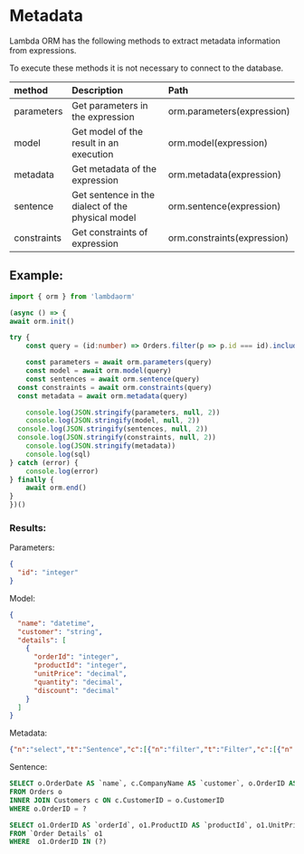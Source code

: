 # Metadata

Lambda ORM has the following methods to extract metadata information from expressions.

To execute these methods it is not necessary to connect to the database.

|method    		|Description          															|Path                     		|
|:------------|:--------------------------------------------------|:----------------------------|
|	parameters	| Get parameters in the expression									| orm.parameters(expression)	|
|	model				| Get model of the result in an execution						| orm.model(expression)				|
|	metadata		| Get metadata of the expression										| orm.metadata(expression)		|
|	sentence		| Get sentence in the dialect of the physical model	| orm.sentence(expression)		|
|	constraints	| Get constraints of expression											| orm.constraints(expression)	|

## Example:

```ts
import { orm } from 'lambdaorm'

(async () => {
await orm.init()

try {
	const query = (id:number) => Orders.filter(p => p.id === id).include(p => p.details).map(p => ({ name: p.orderDate, customer: p.customer.name }))

	const parameters = await orm.parameters(query)
	const model = await orm.model(query)	
	const sentences = await orm.sentence(query)
  const constraints = await orm.constraints(query)
  const metadata = await orm.metadata(query)

	console.log(JSON.stringify(parameters, null, 2))
	console.log(JSON.stringify(model, null, 2))
  console.log(JSON.stringify(sentences, null, 2))
  console.log(JSON.stringify(constraints, null, 2))
	console.log(JSON.stringify(metadata))
	console.log(sql)
} catch (error) {
	console.log(error)
} finally {
	await orm.end()
}
})()
```

### Results:

Parameters:

```json
{
  "id": "integer"
}
```

Model:

```json
{
  "name": "datetime",
  "customer": "string",
  "details": [
    {
      "orderId": "integer",
      "productId": "integer",
      "unitPrice": "decimal",
      "quantity": "decimal",
      "discount": "decimal"
    }
  ]
}
```

Metadata:

```json
{"n":"select","t":"Sentence","c":[{"n":"filter","t":"Filter","c":[{"n":"===","t":"Operator","c":[{"n":"id","t":"Field","c":[],"e":"Orders","m":"o.OrderID"},{"n":"id","t":"Variable","c":[],"u":1}]}]},{"n":"Orders.o","t":"From","c":[]},{"n":"map","t":"Map","c":[{"n":"obj","t":"Obj","c":[{"n":"name","t":"KeyValue","c":[{"n":"orderDate","t":"Field","c":[],"e":"Orders","m":"o.OrderDate"}]},{"n":"customer","t":"KeyValue","c":[{"n":"name","t":"Field","c":[],"e":"Customers","m":"c.CompanyName"}]},{"n":"__id","t":"KeyValue","c":[{"n":"id","t":"Field","c":[],"e":"Orders","m":"o.OrderID"}]}]}]},{"n":"details","t":"SentenceInclude","c":[{"n":"select","t":"Sentence","c":[{"n":"filter","t":"Filter","c":[{"n":"includes","t":"FunctionRef","c":[{"n":"orderId","t":"Field","c":[],"e":"OrderDetails","m":"o1.OrderID"},{"n":"__parentId","t":"Variable","c":[],"u":1}]}]},{"n":"Order Details.o1","t":"From","c":[]},{"n":"map","t":"Map","c":[{"n":"obj","t":"Obj","c":[{"n":"orderId","t":"KeyValue","c":[{"n":"orderId","t":"Field","c":[],"e":"OrderDetails","m":"o1.OrderID"}]},{"n":"productId","t":"KeyValue","c":[{"n":"productId","t":"Field","c":[],"e":"OrderDetails","m":"o1.ProductID"}]},{"n":"unitPrice","t":"KeyValue","c":[{"n":"unitPrice","t":"Field","c":[],"e":"OrderDetails","m":"o1.UnitPrice"}]},{"n":"quantity","t":"KeyValue","c":[{"n":"quantity","t":"Field","c":[],"e":"OrderDetails","m":"o1.Quantity"}]},{"n":"discount","t":"KeyValue","c":[{"n":"discount","t":"Field","c":[],"e":"OrderDetails","m":"o1.Discount"}]},{"n":"__parentId","t":"KeyValue","c":[{"n":"orderId","t":"Field","c":[],"e":"OrderDetails","m":"o1.OrderID"}]}]}]}],"f":[{"name":"orderId","type":"integer"},{"name":"productId","type":"integer"},{"name":"unitPrice","type":"decimal"},{"name":"quantity","type":"decimal"},{"name":"discount","type":"decimal"},{"name":"__parentId","type":"integer"}],"p":[{"name":"__parentId","type":"array"}],"e":"OrderDetails"}],"r":{"name":"details","type":"manyToOne","composite":true,"from":"id","entity":"OrderDetails","to":"orderId"}},{"n":"Customers.c","t":"Join","c":[{"n":"==","t":"Operator","c":[{"n":"id","t":"Field","c":[],"e":"Customers","m":"c.CustomerID"},{"n":"customerId","t":"Field","c":[],"e":"Orders","m":"o.CustomerID"}]}]}],"f":[{"name":"name","type":"datetime"},{"name":"customer","type":"string"},{"name":"__id","type":"integer"}],"p":[{"name":"id","type":"integer"}],"e":"Orders","a":{"name":"id","mapping":"OrderID","type":"integer","autoIncrement":true}}
```

Sentence:

```sql
SELECT o.OrderDate AS `name`, c.CompanyName AS `customer`, o.OrderID AS `__id` 
FROM Orders o 
INNER JOIN Customers c ON c.CustomerID = o.CustomerID 
WHERE o.OrderID = ? 

SELECT o1.OrderID AS `orderId`, o1.ProductID AS `productId`, o1.UnitPrice AS `unitPrice`, o1.Quantity AS `quantity`, o1.Discount AS `discount`, o1.OrderID AS `__parentId` 
FROM `Order Details` o1  
WHERE  o1.OrderID IN (?) 
```
